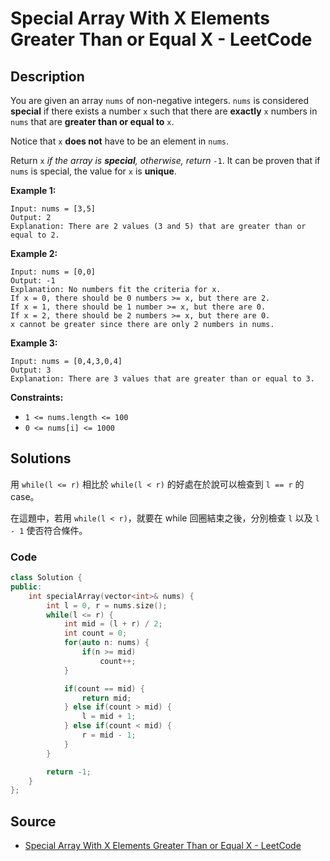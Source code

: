# Special Array With X Elements Greater Than or Equal X - LeetCode

## Description

You are given an array `nums` of non-negative integers. `nums` is considered **special** if there exists a number `x` such that there are **exactly** `x` numbers in `nums` that are **greater than or equal to** `x`.

Notice that `x` **does not** have to be an element in `nums`.

Return `x` _if the array is **special**, otherwise, return_ `-1`. It can be proven that if `nums` is special, the value for `x` is **unique**.

**Example 1:**

```
Input: nums = [3,5]
Output: 2
Explanation: There are 2 values (3 and 5) that are greater than or equal to 2.

```

**Example 2:**

```
Input: nums = [0,0]
Output: -1
Explanation: No numbers fit the criteria for x.
If x = 0, there should be 0 numbers >= x, but there are 2.
If x = 1, there should be 1 number >= x, but there are 0.
If x = 2, there should be 2 numbers >= x, but there are 0.
x cannot be greater since there are only 2 numbers in nums.

```

**Example 3:**

```
Input: nums = [0,4,3,0,4]
Output: 3
Explanation: There are 3 values that are greater than or equal to 3.

```

**Constraints:**

-   `1 <= nums.length <= 100`
-   `0 <= nums[i] <= 1000`

## Solutions 

用 `while(l <= r)` 相比於 `while(l < r)` 的好處在於說可以檢查到 `l == r` 的 case。

在這題中，若用 `while(l < r)`，就要在 while 回圈結束之後，分別檢查 `l` 以及 `l - 1` 使否符合條件。

### Code

```cpp
class Solution {
public:
    int specialArray(vector<int>& nums) {
        int l = 0, r = nums.size();
        while(l <= r) {
            int mid = (l + r) / 2;
            int count = 0;
            for(auto n: nums) {
                if(n >= mid) 
                    count++;
            }

            if(count == mid) {
                return mid;
            } else if(count > mid) {
                l = mid + 1;
            } else if(count < mid) {
                r = mid - 1;
            }
        }

        return -1;
    }
};
```

## Source
- [Special Array With X Elements Greater Than or Equal X - LeetCode](https://leetcode.com/problems/special-array-with-x-elements-greater-than-or-equal-x/description/)